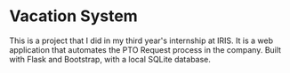 # Vacation System
This is a project that I did in my third year's internship at IRIS.
It is a web application that automates the PTO Request process in the company.
Built with Flask and Bootstrap, with a local SQLite database.
